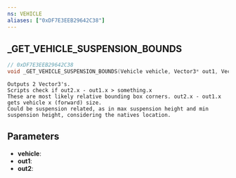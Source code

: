 ```yaml
---
ns: VEHICLE
aliases: ["0xDF7E3EEB29642C38"]
---
```

## _GET_VEHICLE_SUSPENSION_BOUNDS

```c
// 0xDF7E3EEB29642C38
void _GET_VEHICLE_SUSPENSION_BOUNDS(Vehicle vehicle, Vector3* out1, Vector3* out2);
```

```
Outputs 2 Vector3's.
Scripts check if out2.x - out1.x > something.x
These are most likely relative bounding box corners. out2.x - out1.x gets vehicle x (forward) size.
Could be suspension related, as in max suspension height and min suspension height, considering the natives location.
```

## Parameters
* **vehicle**: 
* **out1**: 
* **out2**: 

